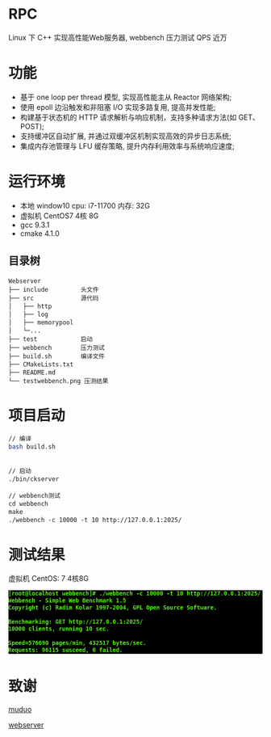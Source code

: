 # RPC
Linux 下 C++ 实现高性能Web服务器, webbench 压力测试 QPS 近万

# 功能
* 基于 one loop per thread 模型, 实现高性能主从 Reactor 网络架构;
* 使用 epoll 边沿触发和非阻塞 I/O 实现多路复用, 提高并发性能;
* 构建基于状态机的 HTTP 请求解析与响应机制，支持多种请求方法(如 GET、POST);
* 支持缓冲区自动扩展, 并通过双缓冲区机制实现高效的异步日志系统;
* 集成内存池管理与 LFU 缓存策略, 提升内存利用效率与系统响应速度;

# 运行环境
* 本地   window10 cpu: i7-11700 内存: 32G
* 虚拟机 CentOS7 4核 8G  
* gcc 9.3.1
* cmake 4.1.0

## 目录树
```
Webserver
├── include         头文件
├── src             源代码
│   ├── http        
│   ├── log         
│   ├── memorypool  
│   └─...
├── test            启动
├── webbench        压力测试  
├── build.sh        编译文件
├── CMakeLists.txt 
├── README.md
└── testwebbench.png 压测结果
```

# 项目启动
```bash
// 编译
bash build.sh
```
```shell

// 启动
./bin/ckserver

// webbench测试
cd webbench
make
./webbench -c 10000 -t 10 http://127.0.0.1:2025/
```

# 测试结果
虚拟机  CentOS: 7  4核8G

![testwebbench](https://github.com/cceinhorn/Webserver/blob/main/testwebbench.png)

# 致谢
[muduo](https://github.com/chenshuo/muduo)

[webserver](https://github.com/markparticle/WebServer)  
